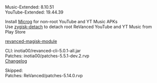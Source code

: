 Music-Extended: 8.10.51  
YouTube-Extended: 19.44.39  

Install [Microg](https://github.com/ReVanced/GmsCore/releases) for non-root YouTube and YT Music APKs  
Use [zygisk-detach](https://github.com/j-hc/zygisk-detach) to detach root ReVanced YouTube and YT Music from Play Store  

[revanced-magisk-module](https://github.com/j-hc/revanced-magisk-module)
  
CLI: inotia00/revanced-cli-5.0.1-all.jar  
Patches: inotia00/patches-5.5.1-dev.2.rvp  
[Changelog](https://github.com/inotia00/revanced-patches/releases/tag/v5.5.1-dev.2)  

Skipped:  
Patches: ReVanced/patches-5.14.0.rvp      
